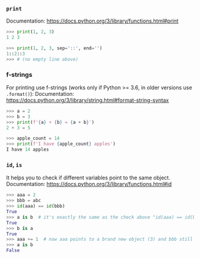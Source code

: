 ### `print`
Documentation: https://docs.python.org/3/library/functions.html#print
```python
>>> print(1, 2, 3)
1 2 3

>>> print(1, 2, 3, sep='::', end='')
1::2::3
>>> # (no empty line above)
```

### f-strings
For printing use f-strings (works only if Python >= 3.6, in older versions use `.format()`):
Documentation: https://docs.python.org/3/library/string.html#format-string-syntax
```python
>>> a = 2
>>> b = 3
>>> print(f'{a} + {b} = {a + b}')
2 + 3 = 5

>>> apple_count = 14
>>> print(f'I have {apple_count} apples')
I have 14 apples
```

### `id`, `is`
It helps you to check if different variables point to the same object.
Documentation: https://docs.python.org/3/library/functions.html#id
```python
>>> aaa = 2
>>> bbb = abc
>>> id(aaa) == id(bbb)
True
>>> a is b  # it's exactly the same as the check above "id(aaa) == id(bbb)"
True
>>> b is a
True
>>> aaa += 1  # now aaa points to a brand new object (3) and bbb still points to the old one (2)
>>> a is b
False
```
